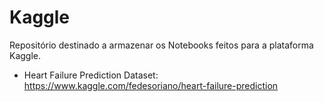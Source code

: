 # Kaggle

Repositório destinado a armazenar os Notebooks feitos para a plataforma Kaggle.

- Heart Failure Prediction Dataset: https://www.kaggle.com/fedesoriano/heart-failure-prediction
